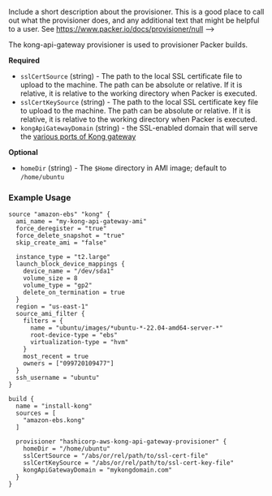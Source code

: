   Include a short description about the provisioner. This is a good place
  to call out what the provisioner does, and any additional text that might
  be helpful to a user. See https://www.packer.io/docs/provisioner/null
-->

The kong-api-gateway provisioner is used to provisioner Packer builds.


<!-- Provisioner Configuration Fields -->

**Required**

- `sslCertSource` (string) - The path to the local SSL certificate file to upload to the machine. The path can be
  absolute or relative. If it is relative, it is relative to the working directory when Packer is executed.
- `sslCertKeySource` (string) - The path to the local SSL certificate key file to upload to the machine. The path can be
  absolute or relative. If it is relative, it is relative to the working directory when Packer is executed.
- `kongApiGatewayDomain` (string) - the SSL-enabled domain that will serve the
   [various ports of Kong gateway](https://qubitpi.github.io/docs.konghq.com/gateway/latest/production/networking/default-ports/)

<!--
  Optional Configuration Fields

  Configuration options that are not required or have reasonable defaults
  should be listed under the optionals section. Defaults values should be
  noted in the description of the field
-->

**Optional**

- `homeDir` (string) - The `$Home` directory in AMI image; default to `/home/ubuntu`

<!--
  A basic example on the usage of the provisioner. Multiple examples
  can be provided to highlight various configurations.

-->

### Example Usage

```hcl
source "amazon-ebs" "kong" {
  ami_name = "my-kong-api-gateway-ami"
  force_deregister = "true"
  force_delete_snapshot = "true"
  skip_create_ami = "false"

  instance_type = "t2.large"
  launch_block_device_mappings {
    device_name = "/dev/sda1"
    volume_size = 8
    volume_type = "gp2"
    delete_on_termination = true
  }
  region = "us-east-1"
  source_ami_filter {
    filters = {
      name = "ubuntu/images/*ubuntu-*-22.04-amd64-server-*"
      root-device-type = "ebs"
      virtualization-type = "hvm"
    }
    most_recent = true
    owners = ["099720109477"]
  }
  ssh_username = "ubuntu"
}

build {
  name = "install-kong"
  sources = [
    "amazon-ebs.kong"
  ]

  provisioner "hashicorp-aws-kong-api-gateway-provisioner" {
    homeDir = "/home/ubuntu"
    sslCertSource = "/abs/or/rel/path/to/ssl-cert-file"
    sslCertKeySource = "/abs/or/rel/path/to/ssl-cert-key-file"
    kongApiGatewayDomain = "mykongdomain.com"
  }
}
```

